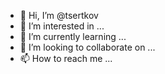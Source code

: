 - 👋 Hi, I’m @tsertkov
- 👀 I’m interested in ...
- 🌱 I’m currently learning ...
- 💞️ I’m looking to collaborate on ...
- 📫 How to reach me ...

<!---
tsertkov/tsertkov is a ✨ special ✨ repository because its `README.md` (this file) appears on your GitHub profile.
You can click the Preview link to take a look at your changes.
--->
